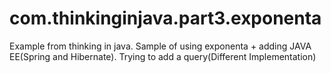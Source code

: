 # com.thinkinginjava.part3.exponenta
Example from thinking in java. Sample of using exponenta + adding JAVA EE(Spring and Hibernate). Trying to add a query(Different Implementation)
